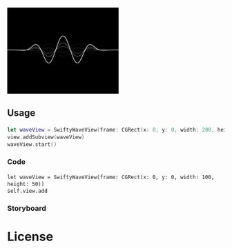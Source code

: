 
![Capture.GIF](./images/capture.gif)


## Usage

```swift
let waveView = SwiftyWaveView(frame: CGRect(x: 0, y: 0, width: 200, height: 100))
view.addSubview(waveView)
waveView.start()
```

### Code

```
let waveView = SwiftyWaveView(frame: CGRect(x: 0, y: 0, width: 100, height: 50))
self.view.add
```

### Storyboard



# License
